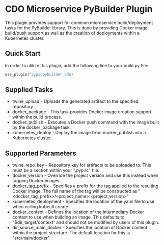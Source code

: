 # CDO Microservice PyBuilder Plugin
This plugin provides support for common microservice build/deployment tasks for the PyBuilder library.  This is done by providing Docker image build/push support as well as the creation of deployments within a Kubernetes cluster.

## Quick Start
In order to utilize this plugin, add the following line to your build.py file:
``` python
use_plugin("pypi:pybuilder_cdo)
```

## Supplied Tasks
* twine_upload - Uploads the generated artifact to the specified repository
* docker_package - This task provides Docker image creation support within the build process.
* docker_publish - Executes a Docker push command with the image built by the docker_package task.
* kubernetes_deploy - Deploy the image from docker_publish into a Kubernetes cluster.

## Supported Parameters
* twine_repo_key - Repository key for artifacts to be uploaded to.  This must be a section within your ".pypirc" file.
* docker_version - Override the project version and use this instead when tagging Docker images.
* docker_tag_prefix - Specifies a prefix for the tag applied to the resulting Docker image.  The full name of the tag will be constructed as "<docker_tag_prefix>/<project_name>:<project_version>"
* kubernetes_deployment - Specifies the location of the yaml file to use when calling kubectl create.
* docker_context - Defines the location of the intermediary Docker context to use when building an image.  This defaults to "$dir_target/context" and should not be modified by users of this plugin.
* dir_source_main_docker - Specifies the location of Docker content within the project structure.  The default location for this is "src/main/docker".
